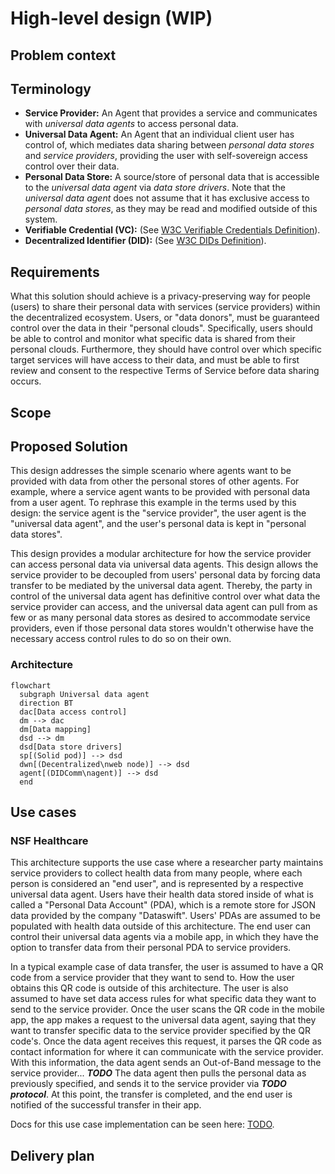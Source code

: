 # High-level design (WIP)

## Problem context


## Terminology
- **Service Provider:** An Agent that provides a service and communicates with *universal data agents* to access personal data.
- **Universal Data Agent:** An Agent that an individual client user has control of, which mediates data sharing between *personal data stores* and *service providers*, providing the user with self-sovereign access control over their data.
- **Personal Data Store:** A source/store of personal data that is accessible to the *universal data agent* via *data store drivers*. Note that the *universal data agent* does not assume that it has exclusive access to *personal data stores*, as they may be read and modified outside of this system.
- **Verifiable Credential (VC):** (See [W3C Verifiable Credentials Definition](https://www.w3.org/TR/vc-data-model/)).
- **Decentralized Identifier (DID):** (See [W3C DIDs Definition](https://www.w3.org/TR/did-core/)).

## Requirements
What this solution should achieve is a privacy-preserving way for people (users) to share their personal data with services (service providers) within the decentralized ecosystem. Users, or "data donors", must be guaranteed control over the data in their "personal clouds". Specifically, users should be able to control and monitor what specific data is shared from their personal clouds. Furthermore, they should have control over which specific target services will have access to their data, and must be able to first review and consent to the respective Terms of Service before data sharing occurs. 

## Scope

## Proposed Solution
This design addresses the simple scenario where agents want to be provided with data from other the personal stores of other agents. For example, where a service agent wants to be provided with personal data from a user agent. To rephrase this example in the terms used by this design: the service agent is the "service provider", the user agent is the "universal data agent", and the user's personal data is kept in "personal data stores".

This design provides a modular architecture for how the service provider can access personal data via universal data agents. This design allows the service provider to be decoupled from users' personal data by forcing data transfer to be mediated by the universal data agent. Thereby, the party in control of the universal data agent has definitive control over what data the service provider can access, and the universal data agent can pull from as few or as many personal data stores as desired to accommodate service providers, even if those personal data stores wouldn't otherwise have the necessary access control rules to do so on their own.

### Architecture

```mermaid
flowchart
  subgraph Universal data agent
  direction BT
  dac[Data access control]
  dm --> dac
  dm[Data mapping]
  dsd --> dm
  dsd[Data store drivers]
  sp[(Solid pod)] --> dsd
  dwn[(Decentralized\nweb node)] --> dsd
  agent[(DIDComm\nagent)] --> dsd
  end
```

## Use cases

### NSF Healthcare
This architecture supports the use case where a researcher party maintains service providers to collect health data from many people, where each person is considered an "end user", and is represented by a respective universal data agent. Users have their health data stored inside of what is called a "Personal Data Account" (PDA), which is a remote store for JSON data provided by the company "Dataswift". Users' PDAs are assumed to be populated with health data outside of this architecture. The end user can control their universal data agents via a mobile app, in which they have the option to transfer data from their personal PDA to service providers.

In a typical example case of data transfer, the user is assumed to have a QR code from a service provider that they want to send to. How the user obtains this QR code is outside of this architecture. The user is also assumed to have set data access rules for what specific data they want to send to the service provider. Once the user scans the QR code in the mobile app, the app makes a request to the universal data agent, saying that they want to transfer specific data to the service provider specified by the QR code's. Once the data agent receives this request, it parses the QR code as contact information for where it can communicate with the service provider. With this information, the data agent sends an Out-of-Band message to the service provider... ***TODO*** The data agent then pulls the personal data as previously specified, and sends it to the service provider via ***TODO protocol***. At this point, the transfer is completed, and the end user is notified of the successful transfer in their app.

Docs for this use case implementation can be seen here: [TODO]().


## Delivery plan
